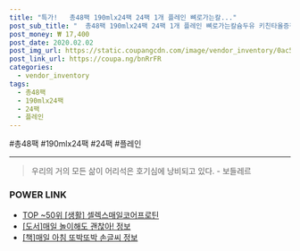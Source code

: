 ```yaml
--- 
title: "특가!   총48팩 190mlx24팩 24팩 1개 플레인 뼈로가는칼..." 
post_sub_title: "  총48팩 190mlx24팩 24팩 1개 플레인 뼈로가는칼슘두유 키친타올증정 담백한맛 매일 매일두유 190ml" 
post_money: ₩ 17,400 
post_date: 2020.02.02 
post_img_url: https://static.coupangcdn.com/image/vendor_inventory/0ac5/f788ec7f8fd86ebd77e5c2606db6241a7519cd2455a557a1c893f8df3e0e.JPG 
post_link_url: https://coupa.ng/bnRrFR 
categories: 
  - vendor_inventory 
tags: 
  - 총48팩 
  - 190mlx24팩 
  - 24팩 
  - 플레인 
--- 
```

  #총48팩 #190mlx24팩 #24팩 #플레인 
<hr> 

> 우리의 거의 모든 삶이 어리석은 호기심에 낭비되고 있다. - 보들레르 


### POWER LINK

* <a href="https://blog.naver.com/fasyy4321/221780019842" target="_blank"> TOP ~50위 [생활] 셀렉스매일코어프로틴</a>
* <a href="https://blog.naver.com/sakai111/221775230745" target="_blank">[도서]매일 놀이해도 괜찮아! 정보</a>
* <a href="https://blog.naver.com/fasyy4321/221760672535" target="_blank">[책]매일 아침 또박또박 손글씨 정보</a>
